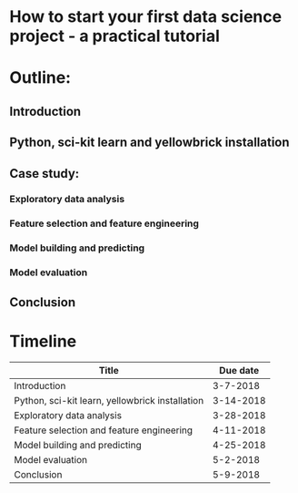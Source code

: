 
# How to start your first data science project - a practical tutorial

# Outline:
## Introduction
## Python, sci-kit learn and yellowbrick installation
## Case study: 
### Exploratory data analysis
### Feature selection and feature engineering
### Model building and predicting
### Model evaluation
## Conclusion

# Timeline
|Title | Due date|
|------|---------|
|Introduction | 3-7-2018 |
|Python, sci-kit learn, yellowbrick installation | 3-14-2018 |
|Exploratory data analysis | 3-28-2018 |
|Feature selection and feature engineering | 4-11-2018 |
|Model building and predicting | 4-25-2018 |
|Model evaluation | 5-2-2018 |
|Conclusion | 5-9-2018 |
